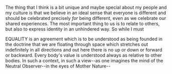The thing that I think is a bit unique and maybe special about my people and my culture is that we believe in an ideal sense that everyone is different and should be celebrated precisely _for_ being different, even as we celebrate our shared experiences. The most important thing to us is to relate to others, but also to express identity in an unhindered way. So while I must 

EQUALITY is an agreement which is to be understood as being founded in the doctrine that we are floating through space which stretches out indefinitely in all directions and out here there is no up or down or forward or backward. Every body's value is understood always as relative to other bodies. In such a context, in such a view--as one imagines the mind of the Neutral Observer--in the eyes of Mother Nature--